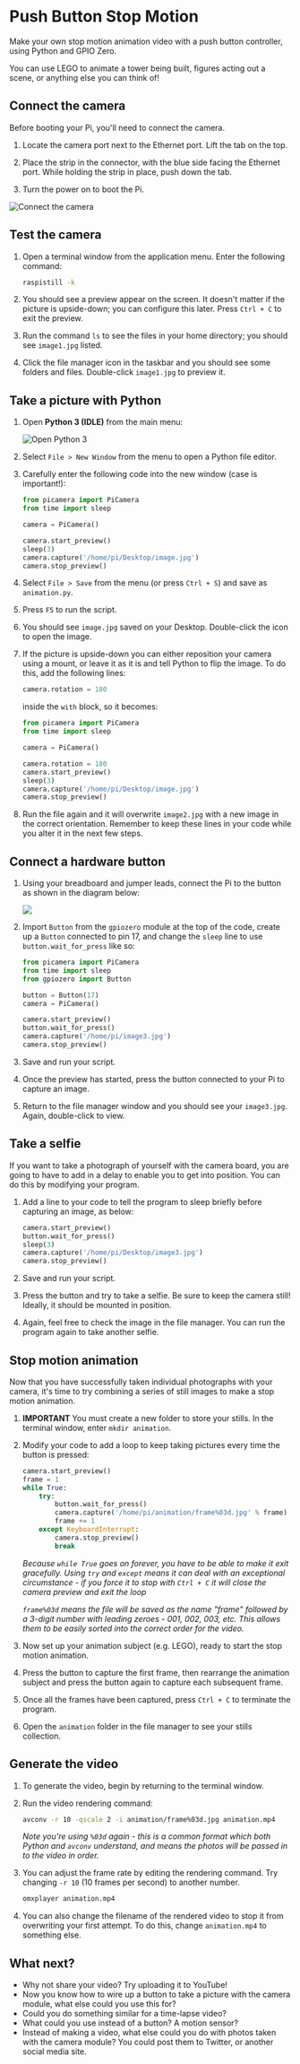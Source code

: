 # Push Button Stop Motion

Make your own stop motion animation video with a push button controller, using Python and GPIO Zero.

You can use LEGO to animate a tower being built, figures acting out a scene, or anything else you can think of!

## Connect the camera

Before booting your Pi, you'll need to connect the camera.

1. Locate the camera port next to the Ethernet port. Lift the tab on the top.

1. Place the strip in the connector, with the blue side facing the Ethernet port. While holding the strip in place, push down the tab.

1. Turn the power on to boot the Pi.

![Connect the camera](images/connect-camera.jpg)

## Test the camera

1. Open a terminal window from the application menu. Enter the following command:

    ```bash
    raspistill -k
    ```

1. You should see a preview appear on the screen. It doesn't matter if the picture is upside-down; you can configure this later. Press `Ctrl + C` to exit the preview.

1. Run the command `ls` to see the files in your home directory; you should see `image1.jpg` listed.

1. Click the file manager icon in the taskbar and you should see some folders and files. Double-click `image1.jpg` to preview it.

## Take a picture with Python

1. Open **Python 3 (IDLE)** from the main menu:

    ![Open Python 3](images/python3-app-menu.png)

1. Select `File > New Window` from the menu to open a Python file editor.

1. Carefully enter the following code into the new window (case is important!):

    ```python
    from picamera import PiCamera
    from time import sleep

    camera = PiCamera()

    camera.start_preview()
    sleep(3)
    camera.capture('/home/pi/Desktop/image.jpg')
    camera.stop_preview()
    ```

1. Select `File > Save` from the menu (or press `Ctrl + S`) and save as `animation.py`.

1. Press `F5` to run the script.

1. You should see `image.jpg` saved on your Desktop. Double-click the icon to open the image.

1. If the picture is upside-down you can either reposition your camera using a mount, or leave it as it is and tell Python to flip the image. To do this, add the following lines:

    ```python
    camera.rotation = 180
    ```

    inside the `with` block, so it becomes:

    ```python
    from picamera import PiCamera
    from time import sleep

    camera = PiCamera()

    camera.rotation = 180
    camera.start_preview()
    sleep(3)
    camera.capture('/home/pi/Desktop/image.jpg')
    camera.stop_preview()
    ```

1. Run the file again and it will overwrite `image2.jpg` with a new image in the correct orientation. Remember to keep these lines in your code while you alter it in the next few steps.

## Connect a hardware button

1. Using your breadboard and jumper leads, connect the Pi to the button as shown in the diagram below:

    ![](images/picamera-gpio-setup.png)

1. Import `Button` from the `gpiozero` module at the top of the code, create up a `Button` connected to pin 17, and change the `sleep` line to use `button.wait_for_press` like so:

    ```python
    from picamera import PiCamera
    from time import sleep
    from gpiozero import Button

    button = Button(17)
    camera = PiCamera()

    camera.start_preview()
    button.wait_for_press()
    camera.capture('/home/pi/image3.jpg')
    camera.stop_preview()
    ```

1. Save and run your script.

1. Once the preview has started, press the button connected to your Pi to capture an image.

1. Return to the file manager window and you should see your `image3.jpg`. Again, double-click to view.

## Take a selfie

If you want to take a photograph of yourself with the camera board, you are going to have to add in a delay to enable you to get into position. You can do this by modifying your program.

1. Add a line to your code to tell the program to sleep briefly before capturing an image, as below:

    ```python
    camera.start_preview()
    button.wait_for_press()
    sleep(3)
    camera.capture('/home/pi/Desktop/image3.jpg')
    camera.stop_preview()
    ```

1. Save and run your script.

1. Press the button and try to take a selfie. Be sure to keep the camera still! Ideally, it should be mounted in position.

1. Again, feel free to check the image in the file manager. You can run the program again to take another selfie.

## Stop motion animation

Now that you have successfully taken individual photographs with your camera, it's time to try combining a series of still images to make a stop motion animation.

1. **IMPORTANT** You must create a new folder to store your stills. In the terminal window, enter `mkdir animation`.

1. Modify your code to add a loop to keep taking pictures every time the button is pressed:

    ```python
    camera.start_preview()
    frame = 1
    while True: 
        try:
            button.wait_for_press()
            camera.capture('/home/pi/animation/frame%03d.jpg' % frame)
            frame += 1
        except KeyboardInterrupt:
            camera.stop_preview()
            break
    ```

    *Because `while True` goes on forever, you have to be able to make it exit gracefully. Using `try` and `except` means it can deal with an exceptional circumstance - if you force it to stop with `Ctrl + C` it will close the camera preview and exit the loop*

    *`frame%03d` means the file will be saved as the name "frame" followed by a 3-digit number with leading zeroes - 001, 002, 003, etc. This allows them to be easily sorted into the correct order for the video.*

1. Now set up your animation subject (e.g. LEGO), ready to start the stop motion animation.

1. Press the button to capture the first frame, then rearrange the animation subject and press the button again to capture each subsequent frame.

1. Once all the frames have been captured, press `Ctrl + C` to terminate the program.

1. Open the `animation` folder in the file manager to see your stills collection.

## Generate the video

1. To generate the video, begin by returning to the terminal window.

1. Run the video rendering command:

    ```bash
    avconv -r 10 -qscale 2 -i animation/frame%03d.jpg animation.mp4
    ```

    *Note you're using `%03d` again - this is a common format which both Python and `avconv` understand, and means the photos will be passed in to the video in order.*

1. You can adjust the frame rate by editing the rendering command. Try changing `-r 10` (10 frames per second) to another number.

    ```bash
    omxplayer animation.mp4
    ```

1. You can also change the filename of the rendered video to stop it from overwriting your first attempt. To do this, change `animation.mp4` to something else.

## What next?

- Why not share your video? Try uploading it to YouTube!
- Now you know how to wire up a button to take a picture with the camera module, what else could you use this for?
- Could you do something similar for a time-lapse video?
- What could you use instead of a button? A motion sensor?
- Instead of making a video, what else could you do with photos taken with the camera module? You could post them to Twitter, or another social media site.
